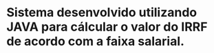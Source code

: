 # Sistema desenvolvido utilizando JAVA para cálcular o valor do IRRF de acordo com a faixa salarial.
